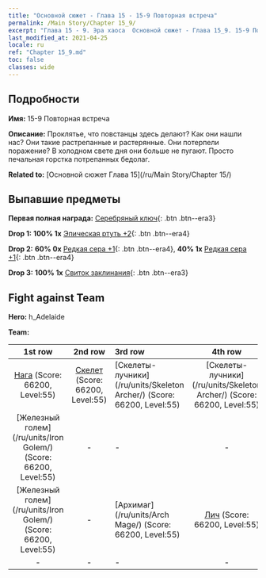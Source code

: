 ```yaml
---
title: "Основной сюжет - Глава 15 - 15-9 Повторная встреча"
permalink: /Main Story/Chapter 15_9/
excerpt: "Глава 15 - 9. Эра хаоса  Основной сюжет - Глава 15_9. 15-9 Повторная встреча"
last_modified_at: 2021-04-25
locale: ru
ref: "Chapter 15_9.md"
toc: false
classes: wide
---
```


## Подробности

 **Имя:** 15-9 Повторная встреча

 **Описание:** Проклятье, что повстанцы здесь делают? Как они нашли нас? Они такие растрепанные и растерянные. Они потерпели поражение? В холодном свете дня они больше не пугают. Просто печальная горстка потрепанных бедолаг.

 **Related to:** [Основной сюжет Глава 15](/ru/Main Story/Chapter 15/)

## Выпавшие предметы

 **Первая полная награда:** [Серебряный ключ](/ItemsRU/con_693/){: .btn .btn--era3}

 **Drop 1:** **100% 1x** [Эпическая ртуть +2](/ItemsRU/mat_49/){: .btn .btn--era4}

 **Drop 2:** **60% 0x** [Редкая сера +1](/ItemsRU/mat_43/){: .btn .btn--era4}, **40% 1x** [Редкая сера +1](/ItemsRU/mat_43/){: .btn .btn--era4}

 **Drop 3:** **100% 1x** [Свиток заклинания](/ItemsRU/con_694/){: .btn .btn--era3}


## Fight against Team
 **Hero:** h_Adelaide

 **Team:**


  | 1st row | 2nd row | 3rd row | 4th row |
  |:----:|:----:|:----|:----:|
  | [Нага](/ru/units/Naga/) (Score: 66200, Level:55)  | [Скелет](/ru/units/Skeleton/) (Score: 66200, Level:55)  | [Скелеты-лучники](/ru/units/Skeleton Archer/) (Score: 66200, Level:55)  | [Скелеты-лучники](/ru/units/Skeleton Archer/) (Score: 66200, Level:55)  |
  | [Железный голем](/ru/units/Iron Golem/) (Score: 66200, Level:55)  | - | - | - |
  | [Железный голем](/ru/units/Iron Golem/) (Score: 66200, Level:55)  | - | [Архимаг](/ru/units/Arch Mage/) (Score: 66200, Level:55)  | [Лич](/ru/units/Lich/) (Score: 66200, Level:55)  |
  | - | - | - | - |


